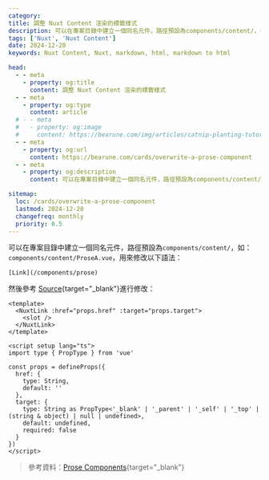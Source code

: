 ```yaml
---
category: 
title: 調整 Nuxt Content 渲染的標籤樣式
description: 可以在專案目錄中建立一個同名元件，路徑預設為components/content/，如：components/content/ProseA.vue，用來修改以下語法：
tags: ['Nuxt', 'Nuxt Content']
date: 2024-12-20
keywords: Nuxt Content, Nuxt, markdown, html, markdown to html

head:
  - - meta
    - property: og:title
      content: 調整 Nuxt Content 渲染的標籤樣式
  - - meta
    - property: og:type
      content: article
  # - - meta
  #   - property: og:image
  #     content: https://bearune.com/img/articles/catnip-planting-tutorial/貓草.webp
  - - meta
    - property: og:url
      content: https://bearune.com/cards/overwrite-a-prose-component
  - - meta
    - property: og:description
      content: 可以在專案目錄中建立一個同名元件，路徑預設為components/content/，如：components/content/ProseA.vue，用來修改以下語法：

sitemap:
  loc: /cards/overwrite-a-prose-component
  lastmod: 2024-12-20
  changefreq: monthly
  priority: 0.5
---
```


可以在專案目錄中建立一個同名元件，路徑預設為`components/content/`，如：`components/content/ProseA.vue`，用來修改以下語法：

```markdown[content/article.md]
[Link](/components/prose)
```

然後參考 [Source](https://github.com/nuxt-modules/mdc/blob/main/src/runtime/components/prose/ProseA.vue){target="_blank"}進行修改：

```vue-html[components/content/ProseA.vue]
<template>
  <NuxtLink :href="props.href" :target="props.target">
    <slot />
  </NuxtLink>
</template>

<script setup lang="ts">
import type { PropType } from 'vue'

const props = defineProps({
  href: {
    type: String,
    default: ''
  },
  target: {
    type: String as PropType<'_blank' | '_parent' | '_self' | '_top' | (string & object) | null | undefined>,
    default: undefined,
    required: false
  }
})
</script>
```

> 參考資料：[Prose Components](https://v2.content.nuxt.com/components/prose){target="_blank"}